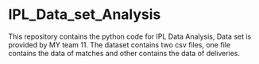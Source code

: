 # IPL_Data_set_Analysis
This repository contains the python code for IPL Data Analysis, Data set is provided by MY team 11. The dataset contains two csv files, one file contains the data of matches and other contains the data of deliveries.
